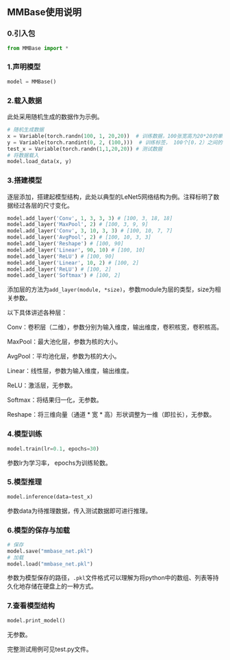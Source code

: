 ## MMBase使用说明

### 0.引入包

```python
from MMBase import *
```

### 1.声明模型

```python
model = MMBase()
```

### 2.载入数据

此处采用随机生成的数据作为示例。

```python
# 随机生成数据
x = Variable(torch.randn(100, 1, 20,20))  # 训练数据，100张宽高为20*20的单通道图片
y = Variable(torch.randint(0, 2, (100,)))  # 训练标签， 100个[0，2）之间的标签
test_x = Variable(torch.randn(1,1,20,20)) # 测试数据
# 将数据载入
model.load_data(x, y)
```

### 3.搭建模型

逐层添加，搭建起模型结构，此处以典型的LeNet5网络结构为例。注释标明了数据经过各层的尺寸变化。

```python
model.add_layer('Conv', 1, 3, 3, 3) # [100, 3, 18, 18]
model.add_layer('MaxPool', 2) # [100, 3, 9, 9]
model.add_layer('Conv', 3, 10, 3, 3) # [100, 10, 7, 7]
model.add_layer('AvgPool', 2) # [100, 10, 3, 3]
model.add_layer('Reshape') # [100, 90]
model.add_layer('Linear', 90, 10) # [100, 10]
model.add_layer('ReLU') # [100, 90]
model.add_layer('Linear', 10, 2) # [100, 2]
model.add_layer('ReLU') # [100, 2]
model.add_layer('Softmax') # [100, 2]
```

添加层的方法为`add_layer(module, *size)`，参数module为层的类型，size为相关参数。

以下具体讲述各种层：

Conv：卷积层（二维），参数分别为输入维度，输出维度，卷积核宽，卷积核高。

MaxPool：最大池化层，参数为核的大小。

AvgPool：平均池化层，参数为核的大小。

Linear：线性层，参数为输入维度，输出维度。

ReLU：激活层，无参数。

Softmax：将结果归一化，无参数。

Reshape：将三维向量（通道 * 宽 * 高）形状调整为一维（即拉长），无参数。

### 4.模型训练

```python
model.train(lr=0.1, epochs=30)
```

参数lr为学习率， epochs为训练轮数。

### 5.模型推理

```python
model.inference(data=test_x)
```

参数data为待推理数据，传入测试数据即可进行推理。

### 6.模型的保存与加载

```python
# 保存
model.save("mmbase_net.pkl")
# 加载
model.load("mmbase_net.pkl")
```

参数为模型保存的路径，`.pkl`文件格式可以理解为将python中的数组、列表等持久化地存储在硬盘上的一种方式。

### 7.查看模型结构

```python
model.print_model()
```

无参数。



完整测试用例可见test.py文件。